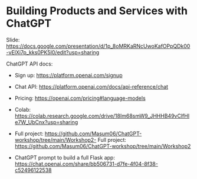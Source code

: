 # Building Products and Services with ChatGPT

Slide: https://docs.google.com/presentation/d/1p_8oMRKaRNcUwoKafOPpQDk00-vElXi7p_kks0PK5I0/edit?usp=sharing


ChatGPT API docs: 

- Sign up: https://platform.openai.com/signup
- Chat API: https://platform.openai.com/docs/api-reference/chat
- Pricing: https://openai.com/pricing#language-models


- Colab: https://colab.research.google.com/drive/18Im68smW9_JHHHB49vClfHIe7W_UbCnx?usp=sharing
- Full project: https://github.com/Masum06/ChatGPT-workshop/tree/main/Workshop2- Full project: https://github.com/Masum06/ChatGPT-workshop/tree/main/Workshop2
- ChatGPT prompt to build a full Flask app: https://chat.openai.com/share/bb506731-d7fe-4f04-8f38-c52496122538